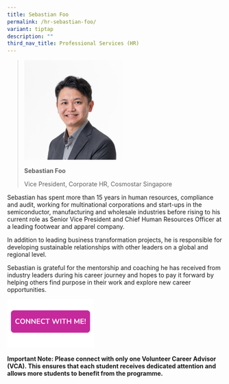 ```yaml
---
title: Sebastian Foo
permalink: /hr-sebastian-foo/
variant: tiptap
description: ""
third_nav_title: Professional Services (HR)
---
```

<p></p>
<blockquote>
<p></p>
<div class="isomer-image-wrapper">
<img style="width: 50%;" height="auto" width="100%" alt="" src="/images/Profile Photos/Sebastian_Foo.png">
</div>
<p><strong>Sebastian Foo</strong>
</p>
<p>Vice President, Corporate HR, Cosmostar Singapore</p>
</blockquote>
<p>Sebastian has spent more than 15 years in human resources, compliance
and audit, working for multinational corporations and start-ups in the
semiconductor, manufacturing and wholesale industries before rising to
his current role as Senior Vice President and Chief Human Resources Officer
at a leading footwear and apparel company.</p>
<p>In addition to leading business transformation projects, he is responsible
for developing sustainable relationships with other leaders on a global
and regional level.</p>
<p>Sebastian is grateful for the mentorship and coaching he has received
from industry leaders during his career journey and hopes to pay it forward
by helping others find purpose in their work and explore new career opportunities.</p>
<a class="isomer-image-wrapper" href="https://form.gov.sg/677f33c99b92dd0156719f11">
<img style="width: 40%;" height="auto" width="100%" alt="" src="/images/Page Photos/CONNECT_WITH_ME.png">
</a>
<p><strong>Important Note: Please connect with only one Volunteer Career Advisor (VCA). This ensures that each student receives dedicated attention and allows more students to benefit from the programme.</strong>
</p>